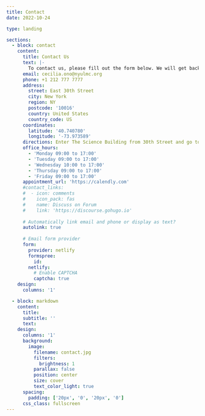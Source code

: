 ```yaml
---
title: Contact
date: 2022-10-24

type: landing

sections:
  - block: contact
    content:
      title: Contact Us
      text: |-
        To contact us, please fill out the form below. We will get back to you as soon as possible.
      email: cecilia.ono@nyulmc.org
      phone: +1 212 777 7777
      address:
        street: East 30th Street
        city: New York
        region: NY
        postcode: '10016'
        country: United States
        country_code: US
      coordinates:
        latitude: '40.740780'
        longitude: '-73.973589'
      directions: Enter The Science Building from 30th Street and go to the 6th floor.
      office_hours:
        - 'Monday 09:00 to 17:00'
        - 'Tuesday 09:00 to 17:00'
        - 'Wednesday 10:00 to 17:00'
        - 'Thursday 09:00 to 17:00'
        - 'Friday 09:00 to 17:00'
      appointment_url: 'https://calendly.com'
      #contact_links:
      #  - icon: comments
      #    icon_pack: fas
      #    name: Discuss on Forum
      #    link: 'https://discourse.gohugo.io'
    
      # Automatically link email and phone or display as text?
      autolink: true
    
      # Email form provider
      form:
        provider: netlify
        formspree:
          id:
        netlify:
          # Enable CAPTCHA
          captcha: true
    design:
      columns: '1'

  - block: markdown
    content:
      title:
      subtitle: ''
      text:
    design:
      columns: '1'
      background:
        image: 
          filename: contact.jpg
          filters:
            brightness: 1
          parallax: false
          position: center
          size: cover
          text_color_light: true
      spacing:
        padding: ['20px', '0', '20px', '0']
      css_class: fullscreen
---
```

